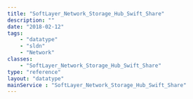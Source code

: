 ```yaml
---
title: "SoftLayer_Network_Storage_Hub_Swift_Share"
description: ""
date: "2018-02-12"
tags:
    - "datatype"
    - "sldn"
    - "Network"
classes:
    - "SoftLayer_Network_Storage_Hub_Swift_Share"
type: "reference"
layout: "datatype"
mainService : "SoftLayer_Network_Storage_Hub_Swift_Share"
---
```

